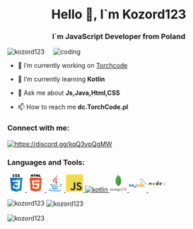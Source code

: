 <h1 align="center">Hello 👋, I`m Kozord123</h1>
<h3 align="center">I`m JavaScript Developer from Poland</h3>

<img align="right" alt="coding" width="400" src="https://www.google.com/url?sa=i&url=https%3A%2F%2Fgithub.com%2Frudrabarad%2FGifs&psig=AOvVaw1YS3oPe0sHNE4y1Qd7LCy-&ust=1698604539806000&source=images&cd=vfe&opi=89978449&ved=0CBEQjRxqFwoTCIjOsJOxmYIDFQAAAAAdAAAAABAE">

<p align="left"> <img src="https://komarev.com/ghpvc/?username=kozord123&label=Profile%20views&color=0e75b6&style=flat" alt="kozord123" /> </p>

- 🔭 I’m currently working on [Torchcode](dc.Torchcode.pl)

- 🌱 I’m currently learning **Kotlin**

- 💬 Ask me about **Js,Java,Html,CSS**

- 📫 How to reach me **dc.TorchCode.pl**

<h3 align="left">Connect with me:</h3>
<p align="left">
<a href="https://discord.gg/https://discord.gg/kqQ3vpQgMW" target="blank"><img align="center" src="https://raw.githubusercontent.com/rahuldkjain/github-profile-readme-generator/master/src/images/icons/Social/discord.svg" alt="https://discord.gg/kqQ3vpQgMW" height="30" width="40" /></a>
</p>

<h3 align="left">Languages and Tools:</h3>
<p align="left"> <a href="https://www.w3schools.com/css/" target="_blank" rel="noreferrer"> <img src="https://raw.githubusercontent.com/devicons/devicon/master/icons/css3/css3-original-wordmark.svg" alt="css3" width="40" height="40"/> </a> <a href="https://www.w3.org/html/" target="_blank" rel="noreferrer"> <img src="https://raw.githubusercontent.com/devicons/devicon/master/icons/html5/html5-original-wordmark.svg" alt="html5" width="40" height="40"/> </a> <a href="https://www.java.com" target="_blank" rel="noreferrer"> <img src="https://raw.githubusercontent.com/devicons/devicon/master/icons/java/java-original.svg" alt="java" width="40" height="40"/> </a> <a href="https://developer.mozilla.org/en-US/docs/Web/JavaScript" target="_blank" rel="noreferrer"> <img src="https://raw.githubusercontent.com/devicons/devicon/master/icons/javascript/javascript-original.svg" alt="javascript" width="40" height="40"/> </a> <a href="https://kotlinlang.org" target="_blank" rel="noreferrer"> <img src="https://www.vectorlogo.zone/logos/kotlinlang/kotlinlang-icon.svg" alt="kotlin" width="40" height="40"/> </a> <a href="https://www.mongodb.com/" target="_blank" rel="noreferrer"> <img src="https://raw.githubusercontent.com/devicons/devicon/master/icons/mongodb/mongodb-original-wordmark.svg" alt="mongodb" width="40" height="40"/> </a> <a href="https://www.mysql.com/" target="_blank" rel="noreferrer"> <img src="https://raw.githubusercontent.com/devicons/devicon/master/icons/mysql/mysql-original-wordmark.svg" alt="mysql" width="40" height="40"/> </a> <a href="https://nodejs.org" target="_blank" rel="noreferrer"> <img src="https://raw.githubusercontent.com/devicons/devicon/master/icons/nodejs/nodejs-original-wordmark.svg" alt="nodejs" width="40" height="40"/> </a> </p>

<p><img align="left" src="https://github-readme-stats.vercel.app/api/top-langs?username=kozord123&show_icons=true&locale=en&layout=compact" alt="kozord123" /></p>

<p>&nbsp;<img align="center" src="https://github-readme-stats.vercel.app/api?username=kozord123&show_icons=true&locale=en" alt="kozord123" /></p>

<p><img align="center" src="https://github-readme-streak-stats.herokuapp.com/?user=kozord123&" alt="kozord123" /></p>
